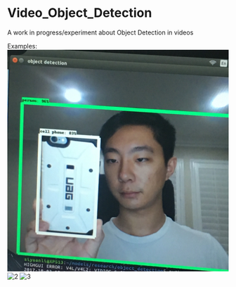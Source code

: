 # Video_Object_Detection
A work in progress/experiment about Object Detection in videos

Examples:
![1](/media/1.JPG)
![2](/media/2.JPG)
![3](/media/3.JPG)
